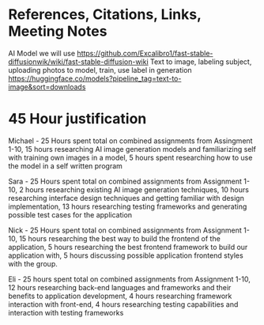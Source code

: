 # References, Citations, Links, Meeting Notes
AI Model we will use
https://github.com/Excalibro1/fast-stable-diffusionwik/wiki/fast-stable-diffusion-wiki
Text to image, labeling subject, uploading photos to model, train, use label in generation
https://huggingface.co/models?pipeline_tag=text-to-image&sort=downloads

# 45 Hour justification
Michael - 25 Hours spent total on combined assignments from Assingment 1-10, 15 hours researching AI image generation models and familiarizing self with training own images in a model, 5 hours spent researching how to use the model in a self written program

Sara - 25 Hours spent total on combined assignments from Assignment 1-10, 2 hours researching existing AI image generation techniques, 10 hours researching interface design techniques and getting familiar with design implementation, 13 hours researching testing frameworks and generating possible test cases for the application

Nick - 25 Hours spent total on combined assignments from Assignment 1-10, 15 hours researching the best way to build the frontend of the application, 5 hours researching the best frontend framework to build our application with, 5 hours discussing possible application frontend styles with the group.

Eli - 25 hours spent total on combined assignments from Assignment 1-10, 12 hours researching back-end languages and frameworks and their benefits to application development, 4 hours researching framework interaction with front-end, 4 hours researching testing capabilities and interaction with testing frameworks
